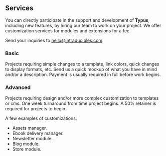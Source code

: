 ## Services

You can directly participate in the support and development of **Typus**, including new features, by hiring our team to work on your project. We offer customization services for modules and extensions for a fee.

Send your inquiries to <hello@intraducibles.com>.

### Basic

Projects requiring simple changes to a template, link colors, quick changes to display formats, etc. Send us a quick mockup of what you have in mind and/or a description. Payment is usually required in full before work begins.

### Advanced

Projects requiring design and/or more complex customization to templates or cms. One week turnaround from time project begins. A 50% retainer is required for projects to begin.

A few examples of customizations:

- Assets manager.
- Ebook delivery manager.
- Newsletter module.
- Blog module.
- Store module.
